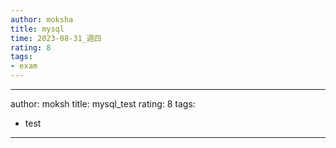 ```yaml
---
author: moksha
title: mysql
time: 2023-08-31_週四
rating: 8
tags:
- exam
---
```


---
author: moksh
title: mysql_test
rating: 8
tags:
-  test
---


